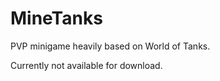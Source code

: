MineTanks
===================

PVP minigame heavily based on World of Tanks.

Currently not available for download.
